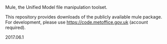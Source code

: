 Mule, the Unified Model file manipulation toolset.

This repository provides downloads of the publicly available mule package.  For development, please use https://code.metoffice.gov.uk (account required).

2017.06.1

